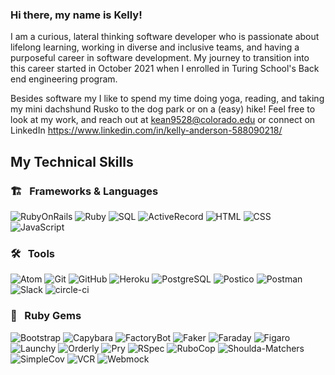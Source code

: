### Hi there, my name is Kelly! 

  I am a curious, lateral thinking software developer who is passionate about lifelong learning, working in diverse and inclusive teams, and having a purposeful career in software development. My journey to transition into this career started in October 2021 when I enrolled in Turing School's Back end engineering program. 
  
  Besides software my I like to spend my time doing yoga, reading, and taking my mini dachshund Rusko to the dog park or on a (easy) hike! Feel free to look at my work, and reach out at kean9528@colorado.edu or connect on LinkedIn https://www.linkedin.com/in/kelly-anderson-588090218/
  
 ## My Technical Skills

### 🏗 &nbsp; Frameworks & Languages
![RubyOnRails][rails-badge]
![Ruby][ruby-badge]
![SQL][sql-badge]
![ActiveRecord][active-record-badge]
![HTML][html-badge]
![CSS][css-badge]
![JavaScript][js-badge]

### 🛠 &nbsp; Tools

![Atom][atom-badge]
![Git][git-badge]
![GitHub][github-badge]
![Heroku][heroku-badge]
![PostgreSQL][postgresql-badge]
![Postico][postico-badge]
![Postman][postman-badge]
![Slack][slack-badge]
![circle-ci][circle-ci-badge]


### 💎 &nbsp; Ruby Gems
![Bootstrap][bootstrap-badge]
![Capybara][capybara-badge]
![FactoryBot][factorybot-badge]
![Faker][faker-badge]
![Faraday][faraday-badge]
![Figaro][figaro-badge]
![Launchy][launchy-badge]
![Orderly][orderly-badge]
![Pry][pry-badge]
![RSpec][rspec-badge]
![RuboCop][rubocop-badge]
![Shoulda-Matchers][shoulda-matchers-badge]
![SimpleCov][simplecov-badge]
![VCR][vcr-badge]
![Webmock][webmock-badge]


<!-- BADGES & IMAGES -->
[github-stats-image]: https://github-readme-stats.vercel.app/api?username=kanderson852i&theme=vue&show_icons=true
[top-languages-image]: https://github-readme-stats.vercel.app/api/top-langs/?username=kanderson852&layout=compact&theme=vue

[github-follow-badge]: https://img.shields.io/github/followers/kanderson852?label=kanderson852&style=social


[rails-badge]: https://img.shields.io/badge/Ruby%20on%20Rails-345d3c.svg?&style=for-the-badge&logo=rubyonrails&logoColor=pink

[ruby-badge]: https://img.shields.io/badge/ruby-345d3c.svg?&style=for-the-badge&logo=ruby&logoColor=pink
[sql-badge]: https://img.shields.io/badge/SQL-345d3c.svg?style=for-the-badge&logo=SQL&logoColor=pink
[html-badge]: https://img.shields.io/badge/html5-345d3c.svg?&style=for-the-badge&logo=html5&logoColor=pink
[css-badge]: https://img.shields.io/badge/css3-345d3c.svg?&style=for-the-badge&logo=css3&logoColor=pink
[js-badge]: https://img.shields.io/badge/JavaScript-345d3c.svg?&style=for-the-badge&logo=javascript&logoColor=pink
[active-record-badge]: https://img.shields.io/badge/ActiveRecord-345d3c.svg?&style=for-the-badge&logo=rubyonrails&logoColor=pink

[atom-badge]: https://img.shields.io/badge/Atom-345d3c.svg?&style=for-the-badge&logo=atom&logoColor=white
[git-badge]: https://img.shields.io/badge/git-345d3c.svg?&style=for-the-badge&logo=git&logoColor=white
[github-badge]: https://img.shields.io/badge/GitHub-345d3c.svg?&style=for-the-badge&logo=github&logoColor=white
[heroku-badge]: https://img.shields.io/badge/Heroku-345d3c.svg?&style=for-the-badge&logo=heroku&logoColor=white
[hound-badge]: https://img.shields.io/badge/hound-345d3c.svg?&style=for-the-badge&logo=hound&logoColor=white
[postgresql-badge]: https://img.shields.io/badge/PostgreSQL-345d3c.svg?&style=for-the-badge&logo=postgresql&logoColor=white
[postico-badge]: https://img.shields.io/badge/postico-345d3c.svg?&style=for-the-badge&logo=Postico&logoColor=white
[postman-badge]: https://img.shields.io/badge/Postman-345d3c.svg?&style=for-the-badge&logo=postman&logoColor=white
[slack-badge]: https://img.shields.io/badge/Slack-345d3c.svg?&style=for-the-badge&logo=slack&logoColor=white
[travis-ci-badge]: https://img.shields.io/badge/travis--ci-345d3c.svg?&style=for-the-badge&logo=travis&logoColor=white
[circle-ci-badge]: https://img.shields.io/badge/CircleCI-345d3c.svg?&style=for-the-badge&logo=circleci&logoColor=white

[retool-badge]: https://img.shields.io/badge/Retool-345d3c.svg?&style=for-the-badge&logo=retool&logoColor=white

[bootstrap-badge]: https://img.shields.io/badge/bootstrap-345d3c.svg?&style=for-the-badge&logo=bootstrap&logoColor=white
[capybara-badge]: https://img.shields.io/badge/capybara-345d3c.svg?&style=for-the-badge&logo=rubygems&logoColor=white
[factorybot-badge]: https://img.shields.io/badge/factorybot-345d3c.svg?&style=for-the-badge&logo=rubygems&logoColor=white
[faker-badge]: https://img.shields.io/badge/faker-345d3c.svg?&style=for-the-badge&logo=rubygems&logoColor=white
[faraday-badge]: https://img.shields.io/badge/faraday-345d3c.svg?&style=for-the-badge&logo=rubygems&logoColor=white
[figaro-badge]: https://img.shields.io/badge/figaro-345d3c.svg?&style=for-the-badge&logo=rubygems&logoColor=white
[launchy-badge]: https://img.shields.io/badge/launchy-345d3c.svg?&style=for-the-badge&logo=rubygems&logoColor=white
[orderly-badge]: https://img.shields.io/badge/orderly-345d3c.svg?&style=for-the-badge&logo=rubygems&logoColor=white
[pry-badge]: https://img.shields.io/badge/pry-345d3c.svg?&style=for-the-badge&logo=rubygems&logoColor=white
[rspec-badge]: https://img.shields.io/badge/rspec-345d3c.svg?&style=for-the-badge&logo=rubygems&logoColor=white
[rubocop-badge]: https://img.shields.io/badge/RuboCop-345d3c.svg?&style=for-the-badge&logo=rubygems&logoColor=white
[sass-badge]: https://img.shields.io/badge/Sass-345d3c.svg?&style=for-the-badge&logo=sass&logoColor=white
[shoulda-matchers-badge]: https://img.shields.io/badge/shoulda--matchers-345d3c.svg?&style=for-the-badge&logo=rubygems&logoColor=white
[simplecov-badge]: https://img.shields.io/badge/simplecov-345d3c.svg?&style=for-the-badge&logo=rubygems&logoColor=white
[vcr-badge]: https://img.shields.io/badge/vcr-345d3c.svg?&style=for-the-badge&logo=rubygems&logoColor=white
[webmock-badge]: https://img.shields.io/badge/webmock-345d3c.svg?&style=for-the-badge&logo=rubygems&logoColor=white
<!--
**kanderson852/kanderson852** is a ✨ _special_ ✨ repository because its `README.md` (this file) appears on your GitHub profile.

Here are some ideas to get you started:

- 🔭 I’m currently working on ...
- 🌱 I’m currently learning ...
- 👯 I’m looking to collaborate on ...
- 🤔 I’m looking for help with ...
- 💬 Ask me about ...
- 📫 How to reach me: ...
- 😄 Pronouns: ...
- ⚡ Fun fact: ...
-->
